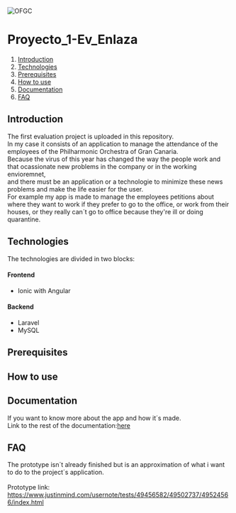 ![OFGC](https://github.com/KiraGONW/Proyecto_1-Ev_Enlaza/blob/master/docImg/Logo.PNG)
# Proyecto_1-Ev_Enlaza
1. [Introduction](#introduction)
2. [Technologies](#technologies)
3. [Prerequisites](#prerequesites)
4. [How to use](#how-to-use)
5. [Documentation](#documentation)
6. [FAQ](#faq)
## Introduction
The first evaluation project is uploaded in this repository.<br/>
In my case it consists of an application to manage the attendance of the employees of the Philharmonic Orchestra of Gran Canaria.<br/>
Because the virus of this year has changed the way the people work and that ocassionate new problems in the company or in the working envioremnet,<br/>
and there must be an application or a technologie to minimize these news problems and make the life easier for the user.<br/>
For example my app is made to manage the employees petitions about where they want to work if they prefer to go to the office, or work from their houses,
or they really can´t go to office because they're ill or doing quarantine.<br/>
## Technologies
The technologies are divided in two blocks:
#### Frontend
* Ionic with Angular
#### Backend
* Laravel
* MySQL
## Prerequisites
## How to use
## Documentation
If you want to know more about the app and how it´s made. <br/>
Link to the rest of the documentation:[here](/Documentation.md)
## FAQ
The prototype isn´t already finished but is an approximation of what i want to do to the project´s application.<br/><br/>
Prototype link:
https://www.justinmind.com/usernote/tests/49456582/49502737/49524566/index.html
